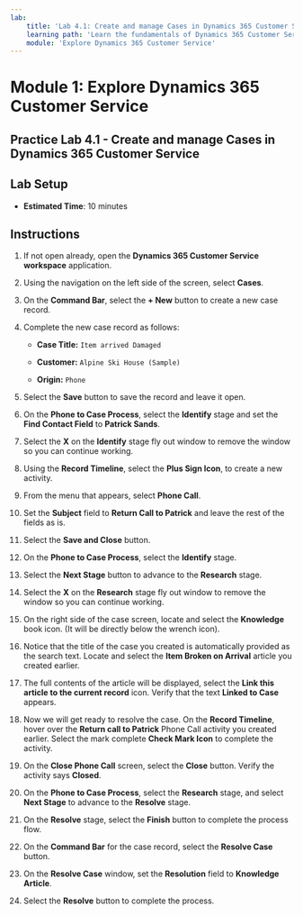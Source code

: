 ```yaml
---
lab:
    title: 'Lab 4.1: Create and manage Cases in Dynamics 365 Customer Service'
    learning path: 'Learn the fundamentals of Dynamics 365 Customer Service'
    module: 'Explore Dynamics 365 Customer Service'
---
```


Module 1: Explore Dynamics 365 Customer Service
========================

## Practice Lab 4.1 - Create and manage Cases in Dynamics 365 Customer Service

## Lab Setup

  - **Estimated Time**: 10 minutes

## Instructions

1.  If not open already, open the **Dynamics 365 Customer Service workspace** application. 

2.  Using the navigation on the left side of the screen, select **Cases**. 

3.  On the **Command Bar**, select the **+ New** button to create a new case record. 

4.  Complete the new case record as follows:

	- **Case Title:** `Item arrived Damaged`

	- **Customer:** `Alpine Ski House (Sample)`

	- **Origin:** `Phone`

5.  Select the **Save** button to save the record and leave it open. 

6.  On the **Phone to Case Process**, select the **Identify** stage and set the **Find Contact Field** to **Patrick Sands**. 

7.  Select the **X** on the **Identify** stage fly out window to remove the window so you can continue working. 

8.  Using the **Record Timeline**, select the **Plus Sign Icon**, to create a new activity. 

9.  From the menu that appears, select **Phone Call**.

10. Set the **Subject** field to **Return Call to Patrick** and leave the rest of the fields as is. 

11. Select the **Save and Close** button. 

12. On the **Phone to Case Process**, select the **Identify** stage.

13. Select the **Next Stage** button to advance to the **Research** stage. 

14. Select the **X** on the **Research** stage fly out window to remove the window so you can continue working. 

15. On the right side of the case screen, locate and select the **Knowledge** book icon. (It will be directly below the wrench icon).

16. Notice that the title of the case you created is automatically provided as the search text. Locate and select the **Item Broken on Arrival** article you created earlier. 

17. The full contents of the article will be displayed, select the **Link this article to the current record** icon. Verify that the text **Linked to Case** appears. 

18. Now we will get ready to resolve the case. On the **Record Timeline**, hover over the **Return call to Patrick** Phone Call activity you created earlier. Select the mark complete **Check Mark Icon** to complete the activity. 

19. On the **Close Phone Call** screen, select the **Close** button. Verify the activity says **Closed**. 

20. On the **Phone to Case Process**, select the **Research** stage, and select **Next Stage** to advance to the **Resolve** stage. 

21. On the **Resolve** stage, select the **Finish** button to complete the process flow. 

22. On the **Command Bar** for the case record, select the **Resolve Case** button.

23. On the **Resolve Case** window, set the **Resolution** field to **Knowledge Article**. 

24. Select the **Resolve** button to complete the process. 

